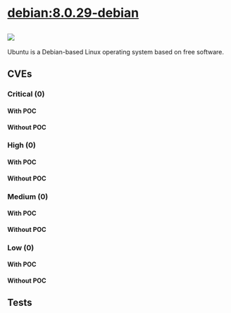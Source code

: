 # [debian:8.0.29-debian](https://hub.docker.com/_/debian?tab=tags)
![](https://img.shields.io/static/v1?label=tag&message=8.0.29-debian&color=blue)
---
<p>
Ubuntu is a Debian-based Linux operating system based on free software.
</p>

## CVEs
### Critical (0)
#### With POC

#### Without POC


### High (0)
#### With POC

#### Without POC


### Medium (0)
#### With POC

#### Without POC


### Low (0)
#### With POC

#### Without POC


## Tests
